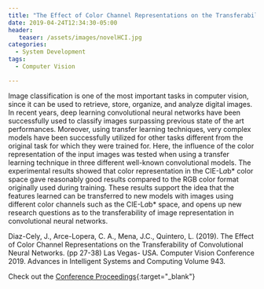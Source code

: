 ```yaml
---
title: "The Effect of Color Channel Representations on the Transferability of Convolutional Neural Networks"
date: 2019-04-24T12:34:30-05:00
header:
   teaser: /assets/images/novelHCI.jpg
categories:
  - System Development
tags:
  - Computer Vision

---
```

Image classification is one of the most important tasks in computer vision, since it can be used to retrieve, 
store, organize, and analyze digital images. In recent years, deep learning convolutional neural networks 
have been successfully used to classify images surpassing previous state of the art performances. 
Moreover, using transfer learning techniques, very complex models have been successfully utilized 
for other tasks different from the original task for which they were trained for. Here, the influence of the 
color representation of the input images was tested when using a transfer learning technique in three different 
well-known convolutional models. The experimental results showed that color representation in the CIE-L*a*b* 
color space gave reasonably good results compared to the RGB color format originally used during training. 
These results support the idea that the features learned can be transferred to new models with images using 
different color channels such as the CIE-L*a*b* space, and opens up new research questions as to the 
transferability of image representation in convolutional neural networks.

Diaz-Cely, J., Arce-Lopera, C. A., Mena, J.C., Quintero, L. (2019). 
The Effect of Color Channel Representations on the Transferability of Convolutional Neural Networks. 
(pp 27-38) Las Vegas- USA. 
Computer Vision Conference 2019. 
Advances in Intelligent Systems and Computing Volume 943.

Check out the [Conference Proceedings][URL]{:target="_blank"} 

[URL]:  https://link.springer.com/chapter/10.1007/978-3-030-17795-9_3